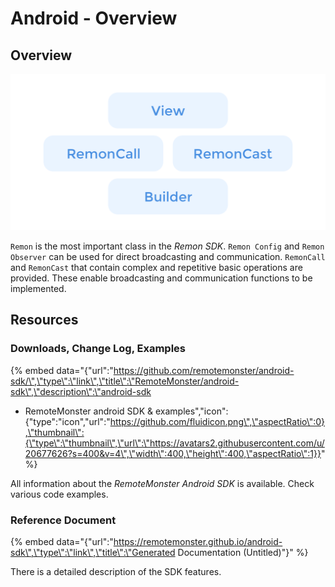 # Android - Overview

## Overview

![](../.gitbook/assets/android-overview.png)

`Remon` is the most important class in the *Remon SDK*. `Remon Config` and `Remon Observer` can be used for direct broadcasting and communication. `RemonCall` and `RemonCast` that contain complex and repetitive basic operations are provided. These enable broadcasting and communication functions to be implemented.

Resources
---------

### Downloads, Change Log, Examples

{% embed
data="{\"url\":\"https://github.com/remotemonster/android-sdk/\",\"type\":\"link\",\"title\":\"RemoteMonster/android-sdk\",\"description\":\"android-sdk
- RemoteMonster android SDK &
examples\",\"icon\":{\"type\":\"icon\",\"url\":\"https://github.com/fluidicon.png\",\"aspectRatio\":0},\"thumbnail\":{\"type\":\"thumbnail\",\"url\":\"https://avatars2.githubusercontent.com/u/20677626?s=400&v=4\",\"width\":400,\"height\":400,\"aspectRatio\":1}}"
%}

All information about the *RemoteMonster Android SDK* is available.
Check various code examples.

### Reference Document

{% embed
data="{\"url\":\"https://remotemonster.github.io/android-sdk\",\"type\":\"link\",\"title\":\"Generated
Documentation (Untitled)\"}" %}

There is a detailed description of the SDK features.
